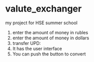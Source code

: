 # valute_exchanger
my project for HSE summer school

1. enter the amount of money in rubles
2. enter the amount of money in dollars
3. transfer
UPD:
4. It has the user interface
5. You can push the button to convert
